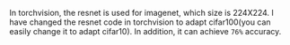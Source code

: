 In torchvision, the resnet is used for imagenet, which size is 224X224. I have changed the resnet code in torchvision to adapt cifar100(you can easily change it to adapt cifar10). In addition, it can achieve `76%` accuracy.